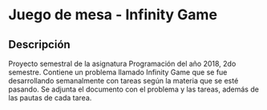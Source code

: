 # Juego de mesa - Infinity Game

## Descripción

Proyecto semestral de la asignatura Programación del año 2018, 2do semestre. Contiene un problema llamado Infinity Game que se fue desarrollando semanalmente con tareas según la materia que se esté pasando. Se adjunta el documento con el problema y las tareas, además de las pautas de cada tarea.